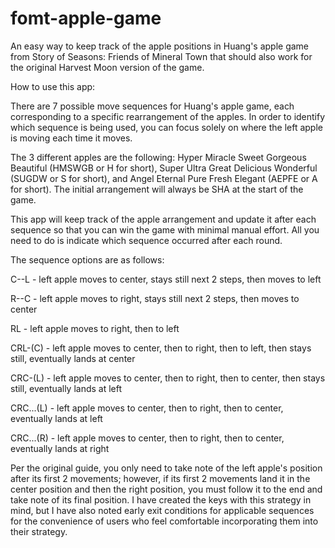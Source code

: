 # fomt-apple-game
An easy way to keep track of the apple positions in Huang's apple game from Story of Seasons: Friends of Mineral Town that should also work for the original Harvest Moon version of the game.


How to use this app:

There are 7 possible move sequences for Huang's apple game, each corresponding to a specific rearrangement of the apples. In order to identify which sequence is being used, you can focus solely on where the left apple is moving each time it moves.


The 3 different apples are the following: Hyper Miracle Sweet Gorgeous Beautiful (HMSWGB or H for short), Super Ultra Great Delicious Wonderful (SUGDW or S for short), and Angel Eternal Pure Fresh Elegant (AEPFE or A for short). The initial arrangement will always be SHA at the start of the game.


This app will keep track of the apple arrangement and update it after each sequence so that you can win the game with minimal manual effort. All you need to do is indicate which sequence occurred after each round.


The sequence options are as follows:

C--L - left apple moves to center, stays still next 2 steps, then moves to left 

R--C - left apple moves to right, stays still next 2 steps, then moves to center

RL - left apple moves to right, then to left

CRL-(C) - left apple moves to center, then to right, then to left, then stays still, eventually lands at center

CRC-(L) - left apple moves to center, then to right, then to center, then stays still, eventually lands at left

CRC...(L) - left apple moves to center, then to right, then to center, eventually lands at left

CRC...(R) - left apple moves to center, then to right, then to center, eventually lands at right


Per the original guide, you only need to take note of the left apple's position after its first 2 movements; however, if its first 2 movements land it in the center position and then the right position, you must follow it to the end and take note of its final position. I have created the keys with this strategy in mind, but I have also noted early exit conditions for applicable sequences for the convenience of users who feel comfortable incorporating them into their strategy.
